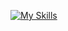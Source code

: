 [![My Skills](https://skillicons.dev/icons?i=php,py,java,js,html,laravel,spring,linux,mysqlidea&perline=10)](https://skillicons.dev)
